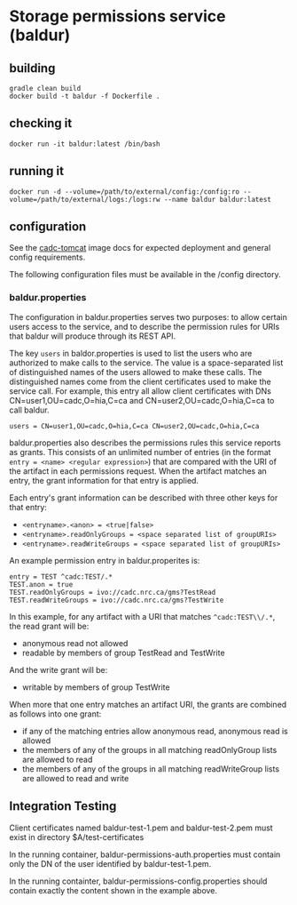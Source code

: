 # Storage permissions service (baldur)

## building

```
gradle clean build
docker build -t baldur -f Dockerfile .
```

## checking it
```
docker run -it baldur:latest /bin/bash
```

## running it
```
docker run -d --volume=/path/to/external/config:/config:ro --volume=/path/to/external/logs:/logs:rw --name baldur baldur:latest
```

## configuration
See the <a href="https://github.com/opencadc/docker-base/tree/master/cadc-tomcat">cadc-tomcat</a> image docs 
for expected deployment and general config requirements.

The following configuration files must be available in the /config directory.

### baldur.properties

The configuration in baldur.properties serves two purposes:  to allow certain users access to the service, and to describe the permission rules for URIs that baldur will produce through its REST API.

The key `users` in baldor.properties is used to list the users who are authorized to make calls to the service.  The value is a space-separated list of distinguished names of the users allowed to make these calls.  The distinguished names come from the client certificates used to make the service call.  For example, this entry all allow client certificates with DNs CN=user1,OU=cadc,O=hia,C=ca and CN=user2,OU=cadc,O=hia,C=ca to call baldur.

```
users = CN=user1,OU=cadc,O=hia,C=ca CN=user2,OU=cadc,O=hia,C=ca
```

baldur.properties also describes the permissions rules this service reports as grants.  This consists of an unlimited number of entries (in the format `entry = <name> <regular expression>`) that are compared with the URI of the artifact in each permissions request.  When the artifact matches an entry, the grant information for that entry is applied.  

Each entry's grant information can be described with three other keys for that entry:
* `<entryname>.<anon> = <true|false>`
* `<entryname>.readOnlyGroups = <space separated list of groupURIs>`
* `<entryname>.readWriteGroups = <space separated list of groupURIs>`

An example permission entry in baldur.properites is:

```
entry = TEST ^cadc:TEST/.*
TEST.anon = true
TEST.readOnlyGroups = ivo://cadc.nrc.ca/gms?TestRead
TEST.readWriteGroups = ivo://cadc.nrc.ca/gms?TestWrite
```

In this example, for any artifact with a URI that matches `^cadc:TEST\\/.*`, the read grant will be:
* anonymous read not allowed
* readable by members of group TestRead and TestWrite

And the write grant will be:
* writable by members of group TestWrite

When more that one entry matches an artifact URI, the grants are combined as follows into one grant:
* if any of the matching entries allow anonymous read, anonymous read is allowed
* the members of any of the groups in all matching readOnlyGroup lists are allowed to read
* the members of any of the groups in all matching readWriteGroup lists are allowed to read and write

## Integration Testing

Client certificates named baldur-test-1.pem and baldur-test-2.pem must exist in directory $A/test-certificates 

In the running container, baldur-permissions-auth.properties must contain only the DN of the user identified by baldur-test-1.pem.  

In the running containter, baldur-permissions-config.properties should contain exactly the content shown in the example above. 
